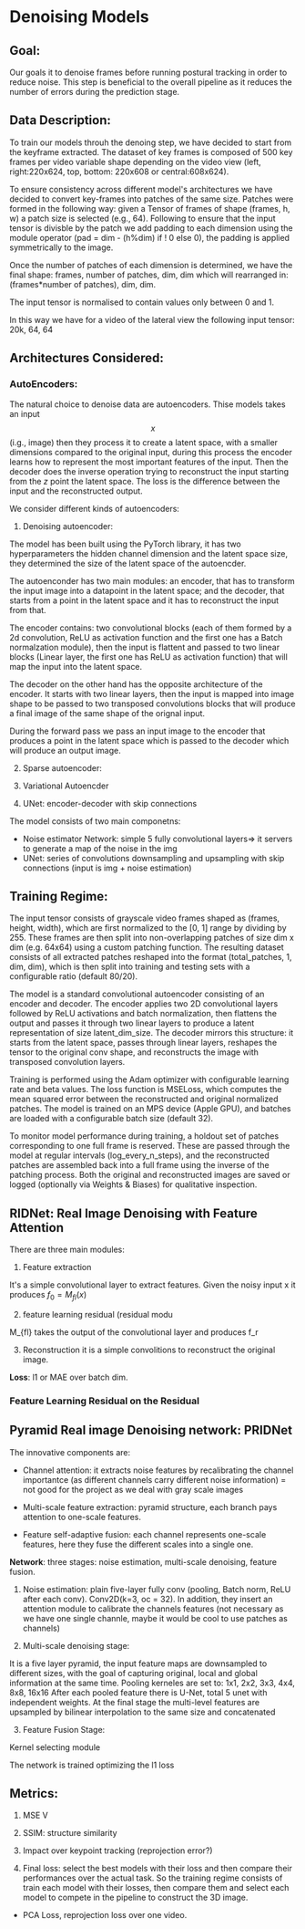 # Denoising Models 

## Goal: 

Our goals it to denoise frames before running postural tracking in order to reduce noise. This step is beneficial to the overall pipeline as it reduces the number of errors during the prediction stage. 

## Data Description:

To train our models throuh the denoing step, we have decided to start from the keyframe extracted. The dataset of key frames is composed of 500 key frames per video variable shape depending on the video view (left, right:220x624, top, bottom: 220x608 or central:608x624). 

To ensure consistency across different model's architectures we have decided to convert key-frames into patches of the same size. Patches were formed in the following way: given a Tensor of frames of shape (frames, h, w) a patch size is selected (e.g., 64). Following to ensure that the input tensor is divisble by the patch we add padding to each dimension using the module operator (pad = dim - (h%dim) if ! 0 else 0), the padding is applied symmetrically to the image. 

Once the number of patches of each dimension is determined, we have the final shape: frames, number of patches, dim, dim which will rearranged in: (frames*number of patches), dim, dim.

The input tensor is normalised to contain values only between 0 and 1. 

In this way we have for a video of the lateral view the following input tensor: 20k, 64, 64


## Architectures Considered:

### AutoEncoders:

The natural choice to denoise data are autoencoders. Thise models takes an input $$x$$ (i.g., image) then they process it to create a latent space, with a smaller dimensions compared to the original input, during this process the encoder learns how to represent the most important features of the input. Then the decoder does the inverse operation trying to reconstruct the input starting from the $z$ point the latent space. The loss is the difference between the input and the reconstructed output. 

We consider different kinds of autoencoders:

1. Denoising autoencoder: 

The model has been built using the PyTorch library, it has two hyperparameters the hidden channel dimension and the latent space size, they determined the size of the latent space of the autoencder. 

The autoenconder has two main modules: an encoder, that has to transform the input image into a datapoint in the latent space; and the decoder, that starts from a point in the latent space and it has to reconstruct the input from that. 

The encoder contains: two convolutional blocks (each of them formed by a 2d convolution, ReLU as activation function and the first one has a Batch normalzation module), then the input is flattent and passed to two linear blocks (Linear layer, the first one has ReLU as activation function) that will map the input into the latent space.  

The decoder on the other hand has the opposite architecture of the encoder. It starts with two linear layers, then the input is mapped into image shape to be passed to two transposed convolutions blocks that will produce a final image of the same shape of the orignal input. 

During the forward pass we pass an input image to the encoder that produces a point in the latent space which is passed to the decoder which will produce an output image. 

2. Sparse autoencoder: 

3. Variational Autoencder 

4. UNet: encoder-decoder with skip connections 

The model consists of two main componetns:

- Noise estimator Network: simple 5 fully convolutional layers=> it servers to generate a map of the noise in the img
- UNet: series of convolutions downsampling and upsampling with skip connections (input is img + noise estimation)








## Training Regime:

 The input tensor consists of grayscale video frames shaped as (frames, height, width), which are first normalized to the [0, 1] range by dividing by 255. These frames are then split into non-overlapping patches of size dim x dim (e.g. 64x64) using a custom patching function. The resulting dataset consists of all extracted patches reshaped into the format (total_patches, 1, dim, dim), which is then split into training and testing sets with a configurable ratio (default 80/20).

The model is a standard convolutional autoencoder consisting of an encoder and decoder. The encoder applies two 2D convolutional layers followed by ReLU activations and batch normalization, then flattens the output and passes it through two linear layers to produce a latent representation of size latent_dim_size. The decoder mirrors this structure: it starts from the latent space, passes through linear layers, reshapes the tensor to the original conv shape, and reconstructs the image with transposed convolution layers.

Training is performed using the Adam optimizer with configurable learning rate and beta values. The loss function is MSELoss, which computes the mean squared error between the reconstructed and original normalized patches. The model is trained on an MPS device (Apple GPU), and batches are loaded with a configurable batch size (default 32).

To monitor model performance during training, a holdout set of patches corresponding to one full frame is reserved. These are passed through the model at regular intervals (log_every_n_steps), and the reconstructed patches are assembled back into a full frame using the inverse of the patching process. Both the original and reconstructed images are saved or logged (optionally via Weights & Biases) for qualitative inspection.

## RIDNet: Real Image Denoising with Feature Attention

There are three main modules:

1. Feature extraction

It's a simple convolutional layer to extract features. Given the noisy input x it produces $f_0 = M_{fl}(x)$


2. feature learning residual (residual modu

M_{fl} takes the output of the convolutional layer and produces f_r 

3. Reconstruction 
 it is a simple convolitions to reconstruct the original image. 

**Loss**: l1 or MAE over batch dim. 

### Feature Learning Residual on the Residual 




## Pyramid Real image Denoising network: PRIDNet

The innovative components are:

- Channel attention: it extracts noise features by recalibrating the channel importantce (as different channels carry different noise information) = not good for the project as we deal with gray scale images
- Multi-scale feature extraction: pyramid structure, each branch pays attention to one-scale features. 

- Feature self-adaptive fusion: each channel represents one-scale features, here they fuse the different scales into a single one. 


**Network**: three stages: noise estimation, multi-scale denoising, feature fusion. 

1. Noise estimation: plain five-layer fully conv (pooling, Batch norm, ReLU after each conv). Conv2D(k=3, oc = 32). In addition, they insert an attention module to calibrate the channels features (not necessary as we have one single channle, maybe it would be cool to use patches as channels)

2. Multi-scale denoising stage: 

It is a five layer pyramid, the input feature maps are downsampled to different sizes, with the goal of capturing original, local and global information at the same time. 
Pooling kerneles are set to: 1x1, 2x2, 3x3, 4x4, 8x8, 16x16
After each pooled feature there is U-Net, total 5 unet with independent weights. At the final stage the multi-level features are upsampled by bilinear interpolation to the same size and concatenated

3. Feature Fusion Stage: 

Kernel selecting module 

The network is trained optimizing the l1 loss 



## Metrics:

1. MSE V
2. SSIM: structure similarity 
3. Impact over keypoint tracking (reprojection error?)

4. Final loss: select the best models with their loss and then compare their performances over the actual task. 
So the training regime consists of train each model with their losses, then compare them and select each model to compete in the pipeline to construct the 3D image. 

- PCA Loss, reprojection loss over one video. 
